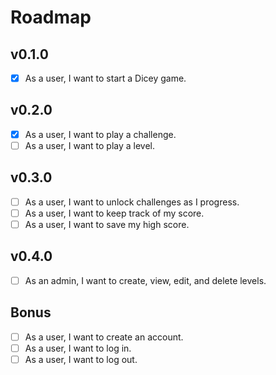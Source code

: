 # Roadmap

## v0.1.0

- [x] As a user, I want to start a Dicey game.

## v0.2.0

- [x] As a user, I want to play a challenge.
- [ ] As a user, I want to play a level.

## v0.3.0

- [ ] As a user, I want to unlock challenges as I progress.
- [ ] As a user, I want to keep track of my score.
- [ ] As a user, I want to save my high score.

## v0.4.0

- [ ] As an admin, I want to create, view, edit, and delete levels.

## Bonus

- [ ] As a user, I want to create an account.
- [ ] As a user, I want to log in.
- [ ] As a user, I want to log out.
